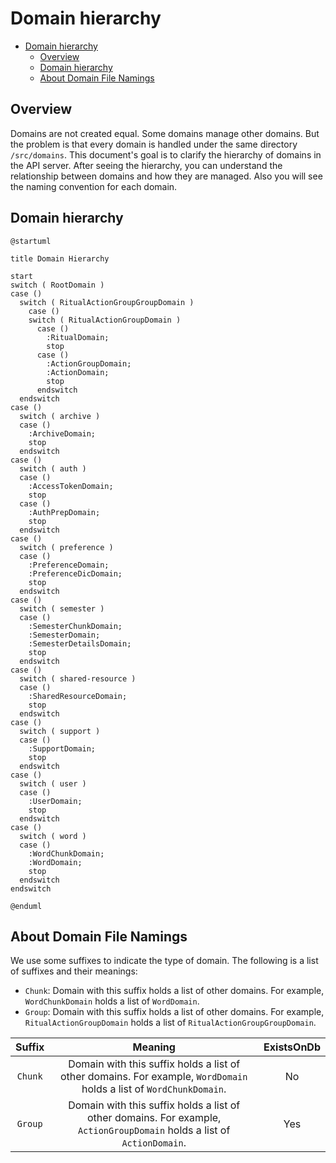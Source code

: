# Domain hierarchy

<!-- TOC -->

- [Domain hierarchy](#domain-hierarchy)
  - [Overview](#overview)
  - [Domain hierarchy](#domain-hierarchy-1)
  - [About Domain File Namings](#about-domain-file-namings)

<!-- /TOC -->

## Overview

Domains are not created equal. Some domains manage other domains. But the problem is that every domain is handled under the same directory `/src/domains`. This document's goal is to clarify the hierarchy of domains in the API server. After seeing the hierarchy, you can understand the relationship between domains and how they are managed. Also you will see the naming convention for each domain.

## Domain hierarchy

```plantuml
@startuml

title Domain Hierarchy

start
switch ( RootDomain )
case ()
  switch ( RitualActionGroupGroupDomain )
    case ()
    switch ( RitualActionGroupDomain )
      case ()
        :RitualDomain;
        stop
      case ()
        :ActionGroupDomain;
        :ActionDomain;
        stop
      endswitch
  endswitch
case ()
  switch ( archive )
  case ()
    :ArchiveDomain;
    stop
  endswitch
case ()
  switch ( auth )
  case ()
    :AccessTokenDomain;
    stop
  case ()
    :AuthPrepDomain;
    stop
  endswitch
case ()
  switch ( preference )
  case ()
    :PreferenceDomain;
    :PreferenceDicDomain;
    stop
  endswitch
case ()
  switch ( semester )
  case ()
    :SemesterChunkDomain;
    :SemesterDomain;
    :SemesterDetailsDomain;
    stop
  endswitch
case ()
  switch ( shared-resource )
  case ()
    :SharedResourceDomain;
    stop
  endswitch
case ()
  switch ( support )
  case ()
    :SupportDomain;
    stop
  endswitch
case ()
  switch ( user )
  case ()
    :UserDomain;
    stop
  endswitch
case ()
  switch ( word )
  case ()
    :WordChunkDomain;
    :WordDomain;
    stop
  endswitch
endswitch

@enduml

```

## About Domain File Namings

We use some suffixes to indicate the type of domain. The following is a list of suffixes and their meanings:
- `Chunk`: Domain with this suffix holds a list of other domains. For example, `WordChunkDomain` holds a list of `WordDomain`.
- `Group`: Domain with this suffix holds a list of other domains. For example, `RitualActionGroupDomain` holds a list of `RitualActionGroupGroupDomain`.

| Suffix  |                                                         Meaning                                                         | ExistsOnDb |
|:-------:|:-----------------------------------------------------------------------------------------------------------------------:|:----------:|
| `Chunk` |   Domain with this suffix holds a list of other domains. For example, `WordDomain` holds a list of `WordChunkDomain`.   |     No     |
| `Group` | Domain with this suffix holds a list of other domains. For example, `ActionGroupDomain` holds a list of `ActionDomain`. |    Yes     |